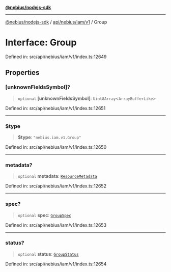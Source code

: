 [**@nebius/nodejs-sdk**](../../../../../README.md)

***

[@nebius/nodejs-sdk](../../../../../README.md) / [api/nebius/iam/v1](../README.md) / Group

# Interface: Group

Defined in: src/api/nebius/iam/v1/index.ts:12649

## Properties

### \[unknownFieldsSymbol\]?

> `optional` **\[unknownFieldsSymbol\]**: `Uint8Array`\<`ArrayBufferLike`\>

Defined in: src/api/nebius/iam/v1/index.ts:12651

***

### $type

> **$type**: `"nebius.iam.v1.Group"`

Defined in: src/api/nebius/iam/v1/index.ts:12650

***

### metadata?

> `optional` **metadata**: [`ResourceMetadata`](../../../common/v1/interfaces/ResourceMetadata.md)

Defined in: src/api/nebius/iam/v1/index.ts:12652

***

### spec?

> `optional` **spec**: [`GroupSpec`](GroupSpec.md)

Defined in: src/api/nebius/iam/v1/index.ts:12653

***

### status?

> `optional` **status**: [`GroupStatus`](GroupStatus.md)

Defined in: src/api/nebius/iam/v1/index.ts:12654
